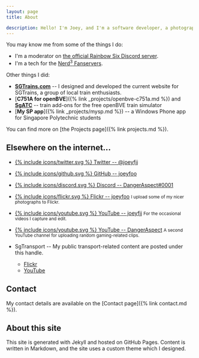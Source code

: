 ```yaml
---
layout: page
title: About

description: Hello! I'm Joey, and I'm a software developer, a photographer, and a public transport enthusiast. 
---
```


You may know me from some of the things I do: 

* I'm a moderator on [the official Rainbow Six Discord server](https://discord.gg/rainbow6). 
* I'm a tech for the [Nerd<sup>3</sup> Fanservers](http://n3fs.co.uk/).

Other things I did: 

* [**SGTrains.com**](http://www.sgtrains.com/) -- I designed and developed the current website for SGTrains, a group of local train enthusiasts.
* [**C751A for openBVE**]({% link _projects/openbve-c751a.md %}) and [**SgATC**](https://github.com/joeyfoo/SgATC) -- train add-ons for the free openBVE train simulator
* [**My SP app**]({% link _projects/mysp.md %}) -- a Windows Phone app for Singapore Polytechnic students

You can find more on [the Projects page]({% link projects.md %}). 

## Elsewhere on the internet...

* [{% include icons/twitter.svg %} Twitter -- @joeyfjj](https://twitter.com/joeyfjj)
* [{% include icons/github.svg %} GitHub -- joeyfoo](https://github.com/joeyfoo)
* [{% include icons/discord.svg %} Discord -- DangerAspect#0001](https://discordapp.com/)
* [{% include icons/flickr.svg %} Flickr -- joeyfoo](https://www.flickr.com/photos/joeyfoo/) <small>I upload some of my nicer photographs to Flickr.</small>
* [{% include icons/youtube.svg %} YouTube -- joeyfjj](https://www.youtube.com/user/joeyfjj) <small>For the occasional videos I capture and edit.</small>
* [{% include icons/youtube.svg %} YouTube -- DangerAspect](https://www.youtube.com/channel/UCJXRrmE82RZ9WoUScgp7STA) <small>A second YouTube channel for uploading random gaming-related clips.</small>


* SgTransport -- My public transport-related content are posted under this handle. 
    * [Flickr](https://www.flickr.com/photos/sgtransport/) 
    * [YouTube](https://www.youtube.com/user/SingaporeTransport) 

## Contact

My contact details are available on the [Contact page]({% link contact.md %}).

## About this site

This site is generated with Jekyll and hosted on GitHub Pages. Content is written in Markdown, and the site uses a custom theme which I designed. 
